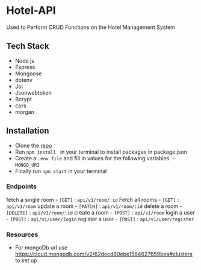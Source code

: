 # Hotel-API
Used to Perform CRUD Functions on the Hotel Management System

## Tech Stack
- Node js
- Express
- Mongoose
- dotenv
- Joi
- Jsonwebtoken
- Bcrypt
- cors
- morgan

## Installation
- Clone the [repo](https://github.com/nwachee/Learnable-Internship.git) 
- Run `npm install ` in your terminal to install packages in package.json
- Create a `.env file` and fill in values for the following variables: - `MONGO_URI`
- Finally run `npm start` in your terminal


### Endpoints
fetch a single room - `[GET]` : `api/v1/room/:id` 
Fetch all rooms - `[GET]` : `api/v1/room` 
update a room - `[PATCH]` : `api/v1/room/:id`
delete a room - `[DELETE]` : `api/v1/room/:id`
create a room - `[POST]` : `api/v1/room`
login a user - `[POST]` : `api/v1/user/login`
register a user - `[POST]` : `api/v1/user/register`


### Resources
- For mongoDb url use https://cloud.mongodb.com/v2/62decd80ebe1584627659bea#clusters to set up

